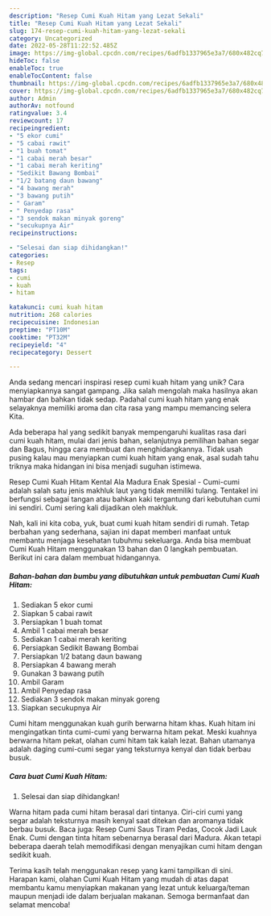 ```yaml
---
description: "Resep Cumi Kuah Hitam yang Lezat Sekali"
title: "Resep Cumi Kuah Hitam yang Lezat Sekali"
slug: 174-resep-cumi-kuah-hitam-yang-lezat-sekali
category: Uncategorized
date: 2022-05-28T11:22:52.485Z
image: https://img-global.cpcdn.com/recipes/6adfb1337965e3a7/680x482cq70/cumi-kuah-hitam-foto-resep-utama.jpg
hideToc: false
enableToc: true
enableTocContent: false
thumbnail: https://img-global.cpcdn.com/recipes/6adfb1337965e3a7/680x482cq70/cumi-kuah-hitam-foto-resep-utama.jpg
cover: https://img-global.cpcdn.com/recipes/6adfb1337965e3a7/680x482cq70/cumi-kuah-hitam-foto-resep-utama.jpg
author: Admin
authorAv: notfound
ratingvalue: 3.4
reviewcount: 17
recipeingredient:
- "5 ekor cumi"
- "5 cabai rawit"
- "1 buah tomat"
- "1 cabai merah besar"
- "1 cabai merah keriting"
- "Sedikit Bawang Bombai"
- "1/2 batang daun bawang"
- "4 bawang merah"
- "3 bawang putih"
- " Garam"
- " Penyedap rasa"
- "3 sendok makan minyak goreng"
- "secukupnya Air"
recipeinstructions:

- "Selesai dan siap dihidangkan!"
categories:
- Resep
tags:
- cumi
- kuah
- hitam

katakunci: cumi kuah hitam 
nutrition: 268 calories
recipecuisine: Indonesian
preptime: "PT10M"
cooktime: "PT32M"
recipeyield: "4"
recipecategory: Dessert

---
```





Anda sedang mencari inspirasi resep cumi kuah hitam yang unik? Cara menyiapkannya sangat gampang. Jika salah mengolah maka hasilnya akan hambar dan bahkan tidak sedap. Padahal cumi kuah hitam yang enak selayaknya memiliki aroma dan cita rasa yang mampu memancing selera Kita.





Ada beberapa hal yang sedikit banyak mempengaruhi kualitas rasa dari cumi kuah hitam, mulai dari jenis bahan, selanjutnya pemilihan bahan segar dan Bagus, hingga cara membuat dan menghidangkannya. Tidak usah pusing kalau mau menyiapkan cumi kuah hitam yang enak,      asal sudah tahu triknya maka hidangan ini bisa menjadi suguhan istimewa.














Resep Cumi Kuah Hitam Kental Ala Madura Enak Spesial - Cumi-cumi adalah salah satu jenis makhluk laut yang tidak memiliki tulang. Tentakel ini berfungsi sebagai tangan atau bahkan kaki tergantung dari kebutuhan cumi ini sendiri. Cumi sering kali dijadikan oleh makhluk.






Nah, kali ini kita coba, yuk, buat cumi kuah hitam sendiri di rumah. Tetap berbahan yang sederhana, sajian ini dapat memberi manfaat untuk membantu menjaga kesehatan tubuhmu sekeluarga. Anda bisa membuat Cumi Kuah Hitam menggunakan 13 bahan dan 0 langkah pembuatan. Berikut ini cara dalam membuat hidangannya.

<!--inarticleads1-->

##### Bahan-bahan dan bumbu yang dibutuhkan untuk pembuatan Cumi Kuah Hitam:

1. Sediakan 5 ekor cumi
1. Siapkan 5 cabai rawit
1. Persiapkan 1 buah tomat
1. Ambil 1 cabai merah besar
1. Sediakan 1 cabai merah keriting
1. Persiapkan Sedikit Bawang Bombai
1. Persiapkan 1/2 batang daun bawang
1. Persiapkan 4 bawang merah
1. Gunakan 3 bawang putih
1. Ambil  Garam
1. Ambil  Penyedap rasa
1. Sediakan 3 sendok makan minyak goreng
1. Siapkan secukupnya Air


Cumi hitam menggunakan kuah gurih berwarna hitam khas. Kuah hitam ini mengingatkan tinta cumi-cumi yang berwarna hitam pekat. Meski kuahnya berwarna hitam pekat, olahan cumi hitam tak kalah lezat. Bahan utamanya adalah daging cumi-cumi segar yang teksturnya kenyal dan tidak berbau busuk. 

<!--inarticleads2-->

##### Cara buat Cumi Kuah Hitam:


1. Selesai dan siap dihidangkan!

Warna hitam pada cumi hitam berasal dari tintanya. Ciri-ciri cumi yang segar adalah teksturnya masih kenyal saat ditekan dan aromanya tidak berbau busuk. Baca juga: Resep Cumi Saus Tiram Pedas, Cocok Jadi Lauk Enak. Cumi dengan tinta hitam sebenarnya berasal dari Madura. Akan tetapi beberapa daerah telah memodifikasi dengan menyajikan cumi hitam dengan sedikit kuah. 

Terima kasih telah menggunakan resep yang kami tampilkan di sini. Harapan kami, olahan Cumi Kuah Hitam yang mudah di atas dapat membantu kamu menyiapkan makanan yang lezat untuk keluarga/teman maupun menjadi ide dalam berjualan makanan. Semoga bermanfaat dan selamat mencoba!
